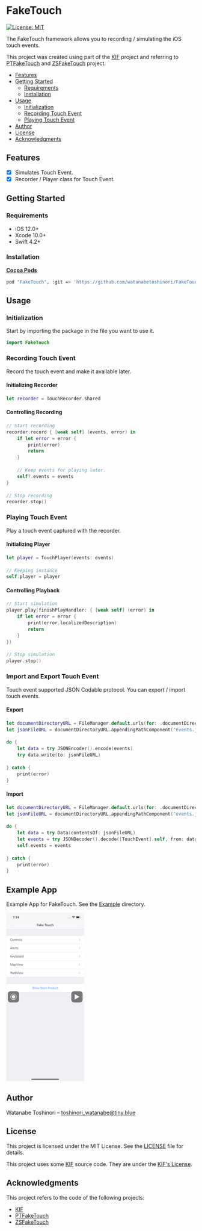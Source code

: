 # FakeTouch

[![License: MIT](https://img.shields.io/badge/License-MIT-yellow.svg)](https://opensource.org/licenses/MIT)

The FakeTouch framework allows you to recording / simulating the iOS touch events.

This project was created using part of the [KIF](https://github.com/kif-framework/KIF) project and referring to [PTFakeTouch](https://github.com/Retr0-star/PTFakeTouch) and [ZSFakeTouch](https://github.com/Roshanzs/ZSFakeTouch) project.


- [Features](#Features)
- [Getting Started](#getting-started)
    - [Requirements](#requirements)
    - [Installation](#installation)
- [Usage](#usage)
    - [Initialization](#initialization)
    - [Recording Touch Event](#recording-touch-event)
    - [Playing Touch Event](#playing-touch-event)
- [Author](#author)
- [License](#license)
- [Acknowledgments](#acknowledgments)

## Features
- [x] Simulates Touch Event.
- [x] Recorder / Player class for Touch Event.

## Getting Started

### Requirements

* iOS 12.0+
* Xcode 10.0+
* Swift 4.2+

### Installation

**[Cocoa Pods](https://cocoapods.org)**

```sh
pod "FakeTouch", :git => 'https://github.com/watanabetoshinori/FakeTouch.git', :branch => 'master'
```

## Usage

### Initialization

Start by importing the package in the file you want to use it.

```swift
import FakeTouch
```

### Recording Touch Event

Record the touch event and make it available later.

#### Initializing Recorder

```swift
let recorder = TouchRecorder.shared
```

#### Controlling Recording

```swift
// Start recording
recorder.record { [weak self] (events, error) in
    if let error = error {
        print(error)
        return
    }
    
    // Keep events for playing later.
    self?.events = events
}

// Stop recording
recorder.stop()
```

### Playing Touch Event

Play a touch event captured with the recorder.

#### Initializing Player

````swift
let player = TouchPlayer(events: events)

// Keeping instance
self.player = player
````

#### Controlling Playback

```swift
// Start simulation
player.play(finishPlayHandler: { [weak self] (error) in
    if let error = error {
        print(error.localizedDescription)
        return
    }
})

// Stop simulation
player.stop()
```

### Import and Export Touch Event

Touch event supported JSON Codable protocol.
You can export / import touch events.

#### Export

```swift
let documentDirectoryURL = FileManager.default.urls(for: .documentDirectory, in: .userDomainMask).first!
let jsonFileURL = documentDirectoryURL.appendingPathComponent("events.json")

do {
    let data = try JSONEncoder().encode(events)
    try data.write(to: jsonFileURL)

} catch {
    print(error)
}
```

#### Import

```swift
let documentDirectoryURL = FileManager.default.urls(for: .documentDirectory, in: .userDomainMask).first!
let jsonFileURL = documentDirectoryURL.appendingPathComponent("events.json")

do {
    let data = try Data(contentsOf: jsonFileURL)
    let events = try JSONDecoder().decode([TouchEvent].self, from: data)
    self.events = events

} catch {
    print(error)
}
```

## Example App

Example App for FakeTouch. See the [Example](Example) directory.

![Preview1](Preview/Preview1.png)

## Author

Watanabe Toshinori – toshinori_watanabe@tiny.blue

## License

This project is licensed under the MIT License. See the [LICENSE](LICENSE) file for details.

This project uses some [KIF](https://github.com/kif-framework/KIF) source code. They are under the [KIF's License](Source/KIF/LICENSE).

## Acknowledgments

This project refers to the code of the following projects:

* [KIF](https://github.com/kif-framework/KIF)
* [PTFakeTouch](https://github.com/Retr0-star/PTFakeTouch)
* [ZSFakeTouch](https://github.com/Roshanzs/ZSFakeTouch)

